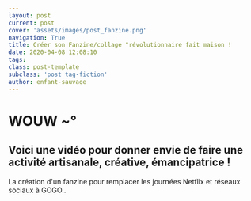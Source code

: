 ```yaml
---
layout: post
current: post
cover: 'assets/images/post_fanzine.png'
navigation: True
title: Créer son Fanzine/collage "révolutionnaire fait maison ! 
date: 2020-04-08 12:08:10
tags:
class: post-template
subclass: 'post tag-fiction'
author: enfant-sauvage
---
```


# WOUW ~°

## Voici une vidéo pour donner envie de faire une activité artisanale, créative, émancipatrice !

La création d'un fanzine pour remplacer les journées Netflix et réseaux sociaux à GOGO.. 
